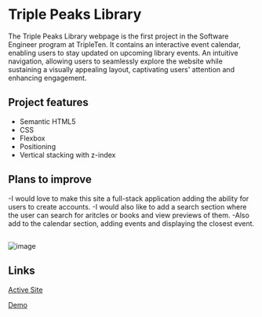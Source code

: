 # Triple Peaks Library

The Triple Peaks Library webpage is the first project in the Software Engineer program at TripleTen. It contains an interactive event calendar, enabling users to stay updated on upcoming library events.
An intuitive navigation, allowing users to seamlessly explore the website while sustaining a visually appealing layout, captivating users' attention and enhancing engagement.


## Project features

- Semantic HTML5
- CSS
- Flexbox
- Positioning
- Vertical stacking with z-index

## Plans to improve

-I would love to make this site a full-stack application adding the ability for users to create accounts.
-I would also like to add a search section where the user can search for aritcles or books and view previews of them.
-Also add to the calendar section, adding events and displaying the closest event.

##

![image](https://github.com/JosiahWolff/se_project_library1/assets/134183204/5b485f57-057b-421e-b7ce-7de8b3701f2b)

## Links
[Active Site](https://josiahwolff.github.io/se_project_library1/)

[Demo](https://www.loom.com/share/544c4fe01f904f78aa8e2b7afb2d32bc?sid=306eb051-0248-4597-a51c-27ddf98e3665) 
